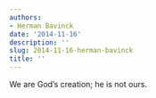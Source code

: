 ```yaml
---
authors:
- Herman Bavinck
date: '2014-11-16'
description: ''
slug: 2014-11-16-herman-bavinck
title: ''
---
```

We are God’s creation; he is not ours.



